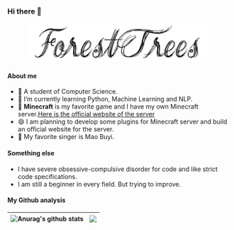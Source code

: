 ### Hi there 👋
<p align="center"><img width="80%" src="img/readme-header.png" /></p>

#### About me
- 🔭 A student of Computer Science.
- 🌱 I’m currently learning Python, Machine Learning and NLP.
- 👯 **Minecraft** is my favorite game and I have my own Minecraft server.[Here is the official website of the server](http://minecraft.leviosa.top/)
- 😄 I am planning to develop some plugins for Minecraft server and build an official website for the server.
- 🎻 My favorite singer is Mao Buyi.

#### Something else
- I have severe obsessive-compulsive disorder for code and like strict code specifications.
- I am still a beginner in every field. But trying to improve.

#### My Github analysis
| <img align="center" src="https://github-readme-stats.vercel.app/api?username=ForestTrees&bg_color=30,e96443,904e95&hide_title=true&count_private=true&title_color=fff&text_color=fff&&hide=prs" alt="Anurag's github stats" /> | <img align="center" src="https://github-readme-stats.vercel.app/api/top-langs/?username=ForestTrees&layout=compact&theme=buefy&hide_border=true" /> |
| -- | -- |




<!--
**ForestTrees/ForestTrees** is a ✨ _special_ ✨ repository because its `README.md` (this file) appears on your GitHub profile.

Here are some ideas to get you started:

- 🔭 I’m currently working on ...
- 🌱 I’m currently learning ...
- 👯 I’m looking to collaborate on ...
- 🤔 I’m looking for help with ...
- 💬 Ask me about ...
- 📫 How to reach me: ...
- 😄 Pronouns: ...
- ⚡ Fun fact: ...
-->
